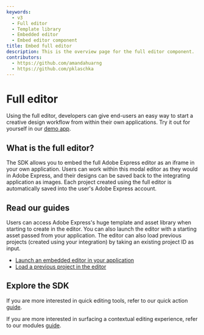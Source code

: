 ```yaml
---
keywords:
  - v3
  - Full editor
  - Template library
  - Embedded editor
  - Embed editor component
title: Embed full editor
description: This is the overview page for the full editor component.
contributors:
  - https://github.com/amandahuarng
  - https://github.com/pklaschka
---
```


# Full editor

Using the full editor, developers can give end-users an easy way to start a creative design workflow from within their own applications. Try it out for yourself in our [demo app](https://demo.expressembed.com).

## What is the full editor?

The SDK allows you to embed the full Adobe Express editor as an iframe in your own application. Users can work within this modal editor as they would in Adobe Express, and their designs can be saved back to the integrating application as images. Each project created using the full editor is automatically saved into the user's Adobe Express account.

## Read our guides

Users can access Adobe Express's huge template and asset library when starting to create in the editor. You can also launch the editor with a starting asset passed from your application. The editor can also load previous projects (created using your integration) by taking an existing project ID as input.

* [Launch an embedded editor in your application](create_project/index.md)
* [Load a previous project in the editor](edit_project/index.md)

## Explore the SDK

If you are more interested in quick editing tools, refer to our quick action [guide](../quick_actions/index.md).

If you are more interested in surfacing a contextual editing experience, refer to our modules [guide](../modules/index.md).
